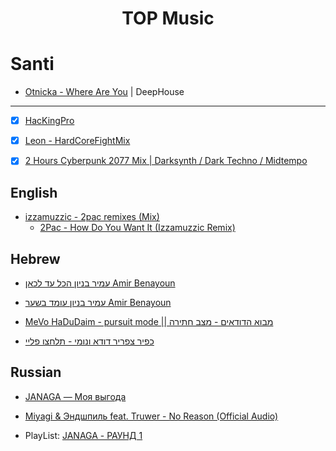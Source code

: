 <h1 align="center">

  TOP Music

</h1>

# Santi
- [Otnicka - Where Are You](https://www.youtube.com/watch?v=w3t8Rhckg9g&ab_channel=OtnickaMusic) | DeepHouse

---

- [x] [HacKingPro](https://github.com/Anlominus/Music/blob/main/HacKingPro.md)
- [x] [Leon - HardCoreFightMix](https://www.youtube.com/playlist?list=PLRP5lGyGwJ92eXnubZSVG8g1rs0yNg1TX)
- [X] [2 Hours Cyberpunk 2077 Mix | Darksynth / Dark Techno / Midtempo](https://www.youtube.com/watch?v=W62lE_nzwzU)


## English
- [izzamuzzic - 2pac remixes (Mix)](https://www.youtube.com/watch?v=ZcunXhbCLrw&ab_channel=LighthouseYourSoul)
  - [2Pac - How Do You Want It (Izzamuzzic Remix)](https://www.youtube.com/watch?v=6yJ1A6D7VoE&ab_channel=RapMusicHD)

## Hebrew

- [עמיר בניון הכל עד לכאן Amir Benayoun](https://www.youtube.com/watch?v=hSgflhyU9jk)

- [עמיר בניון עומד בשער Amir Benayoun](https://www.youtube.com/watch?v=wKF6wM7IN0I)

- [MeVo HaDuDaim - pursuit mode || מבוא הדודאים - מצב חתירה](https://www.youtube.com/watch?v=AmXXlSRcBBU)

- [כפיר צפריר דודא ונומי - תלחצו פליי](https://www.youtube.com/watch?v=iGCOdvrBRJM)

## Russian

- [JANAGA — Моя выгода](https://www.youtube.com/watch?v=qZ-d5b3bu7M)

- [Miyagi & Эндшпиль feat. Truwer - No Reason (Official Audio)](https://www.youtube.com/watch?v=a1sch3cxciQ)

- PlayList: [JANAGA - РАУНД 1](https://www.youtube.com/playlist?list=PLgeJWQjgwNBxgXW5HI9M00yUpow5NbODu)
